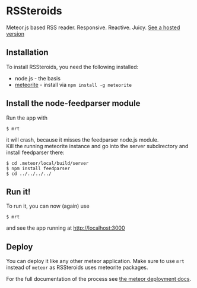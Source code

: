 RSSteroids
======

Meteor.js based RSS reader. Responsive. Reactive. Juicy.
[See a hosted version](http://www.neee.ws)

## Installation
To install RSSteroids, you need the following installed:

* node.js - the basis
* [meteorite](https://github.com/oortcloud/meteorite) - install via ```npm install -g meteorite```

## Install the node-feedparser module
Run the app with

    $ mrt
it will crash, because it misses the feedparser node.js module.  
Kill the running meteorite instance and go into the server subdirectory and install feedparser there:

    $ cd .meteor/local/build/server
    $ npm install feedparser
    $ cd ../../../../
    
## Run it!
To run it, you can now (again) use

    $ mrt
and see the app running at [http://localhost:3000](http://localhost:3000)

## Deploy
You can deploy it like any other meteor application.
Make sure to use ```mrt``` instead of ```meteor``` as RSSteroids uses meteorite packages.

For the full documentation of the process see [the meteor deployment docs](http://docs.meteor.com/#deploying).


